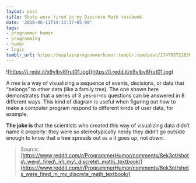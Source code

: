 ```yaml
---
layout: post
title: Shots were fired in my Discrete Math textbook
date: '2018-06-11T14:13:37-05:00'
tags:
- programmer humor
- programming
- humor
- logic
tumblr_url: https://explainprogrammerhumor.tumblr.com/post/174793721830/shots-were-fired-in-my-discrete-math-textbook
---
```

![https://i.redd.it/x9vlbv8frut01.jpg](https://i.redd.it/x9vlbv8frut01.jpg)

A _tree_ is a way of visualizing a sequence of events, decisions, or data that “belongs” to other data (like a family tree). The one shown here demonstrates that a series of 3 yes-or-no questions can be answered in 8 different ways. This kind of diagram is useful when figuring out how to make a computer program respond to different kinds of user data, for example.

**The joke is** that the scientists who created this way of visualizing data didn’t name it properly: they were so stereotypically nerdy they didn’t go outside enough to know that a tree spreads out as a it goes _up_, not _down_.

> Source: [https://www.reddit.com/r/ProgrammerHumor/comments/8ek3ot/shots\_were\_fired\_in\_my\_discrete\_math\_textbook/](https://www.reddit.com/r/ProgrammerHumor/comments/8ek3ot/shots_were_fired_in_my_discrete_math_textbook/)

